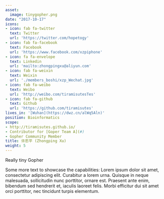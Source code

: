 ```yaml
---
asset:
  image: tinygopher.png
date: "2017-10-17"
icons:
- icon: fab fa-twitter
  text: Twitter
  url: 'https://twitter.com/hopetogy'
- icon: fab fa-facebook
  text: Facebook
  url: 'https://www.facebook.com/xzpiphone'
- icon: fa fa-envelope
  text: Linkedin
  url: 'mailto:zhongpingxu@aliyun.com'
- icon: fab fa-weixin
  text: Weixin
  url: './members_boshi/xzp_Wechat.jpg'
- icon: fab fa-weibo
  text: Weibo
  url: 'http://weibo.com/tiramisutesTes'
- icon: fab fa-github
  text: Github
  url: 'https://github.com/tiramisutes'
lives_in: '[Wuhan](https://dwz.cn/alWq5Aln)'
position: Bioinformatics
scope:
- http://tiramisutes.github.io/
- Contributor for [Goper Team A](#)
- Gopher Community Member
title: 许忠平 (Zhongping Xu)
weight: 5
---
```


Really tiny Gopher

Some more text to showcase the capabilities:
Lorem ipsum dolor sit amet, consectetur adipiscing elit.
Curabitur a lorem urna.
Quisque in neque malesuada, sollicitudin nunc porttitor, ornare est.
Praesent ante enim, bibendum sed hendrerit et, iaculis laoreet felis.
Morbi efficitur dui sit amet orci porttitor, nec tincidunt turpis elementum.
